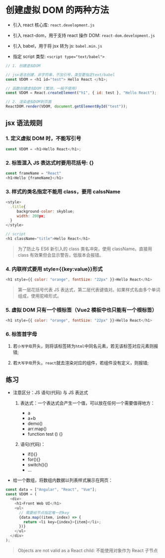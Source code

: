 # 创建虚拟 DOM 的两种方法

- 引入 react 核心库: `react.development.js`

- 引入 react-dom，用于支持 react 操作 DOM: `react-dom.development.js`

- 引入 babel，用于将 jsx 转为 js: `babel.min.js`

- 指定 script 类型: `<script type="text/babel">`

```js
// 1. 创建虚拟DOM

// jsx语法创建，非字符串，不加引号，类型要指定text/babel
const VDOM = <h1 id="test"> Hello React </h1>;

// 函数创建虚拟DOM (繁琐，一般不使用)
const VDOM = React.createElement("h1", { id: test }, "Hello React");

// 2. 渲染虚拟DOM到页面
ReactDOM.render(VDOM, document.getElementById("test"));
```

## jsx 语法规则

### 1. 定义虚拟 DOM 时，不能写引号

```js
const VDOM = <h1>Hello React</h1>;
```

### 2. 标签混入 JS 表达式时要用花括号: {}

```js
const frameName = "React"
<h1>Hello {frameName}</h1>
```

### 3. 样式的类名指定不能用 class，要用 calssName

```js
<style>
  .title{
     background-color: skyblue;
     width: 200px;
  }
</style>

// script
<h1 className="title">Hello React</h1>
```

> 为了防止与 ES6 新引入的 class 类名冲突，使用 className。直接用 class 有效果但会显示警告，低版本会报错。

### 4. 内联样式要用 style={{key:value}}形式

```js
<h1 style={{ color: "orange", fontSize: "22px" }}>Hello React</h1>
```

> 第一层花括号代表 JS 表达式，第二层代表键值对。如果样式名由多个单词组成，使用驼峰形式。

### 5. 虚拟 DOM 只有一个根标签（Vue2 模板中也只能有一个根标签）

```js
<h1 style={{ color: "orange", fontSize: "22px" }}>Hello React</h1>
```

### 6. 标签首字母

1. 若`小写字母`开头，则将该标签转为`html`中同名元素，若无该标签对应元素则报错;

2. 若`大写字母`开头，`react`就去渲染对应的组件，若组件没有定义，则报错;

## 练习

- 注意区分：JS 语句(代码) 与 JS 表达式

  1. 表达式：一个表达式会产生一个值，可以放在任何一个需要值得地方：

     - a
     - a+b
     - demo()
     - arr.map()
     - function test () {}

  2. 语句(代码)：
     - if(){}
     - for(){}
     - switch(){}
     - ...

- 给一个数组，将数组内数据以列表样式展示在网页：

```js
const data = ["Angular", "React", "Vue"];
const VDOM = (
  <div>
    <h1>Front Web UI</h1>
    <ul>
      // 需要给节点指定唯一的key
      {data.map((item, index) => {
        return <li key={index}>{item}</li>;
      })}
    </ul>
  </div>
);
```

> Objects are not valid as a React child: 不能使用对象作为 React 子节点

